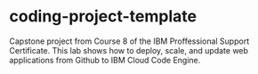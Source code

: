 # coding-project-template

Capstone project from Course 8 of the IBM Proffessional Support Certificate. This lab shows how to deploy, scale, and update web applications from Github to IBM Cloud Code Engine. 
